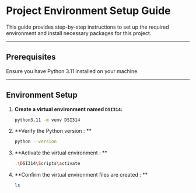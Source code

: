 # Project Environment Setup Guide

This guide provides step-by-step instructions to set up the required environment and install necessary packages for this project.

---

## Prerequisites
Ensure you have Python 3.11 installed on your machine.

---

## Environment Setup

1. **Create a virtual environment named `DSI314`:**
   ```bash
   python3.11 -m venv DSI314

2. **Verify the Python version : **
   ```bash
   python --version

3. **Activate the virtual environment : **
   ```bash
   .\DSI314\Scripts\activate

4. **Confirm the virtual environment files are created : **
   ```bash
   ls


